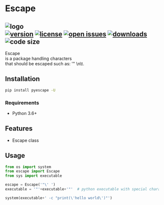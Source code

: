 # Escape
![logo](https://www.qaviton.com/wp-content/uploads/logo-svg.svg)  
[![version](https://img.shields.io/pypi/v/escape.svg)](https://pypi.python.org/pypi)
[![license](https://img.shields.io/pypi/l/escape.svg)](https://pypi.python.org/pypi)
[![open issues](https://img.shields.io/github/issues/qaviton/escape)](https://github/issues-raw/qaviton/qaviton_package_manager)
[![downloads](https://img.shields.io/pypi/dm/escape.svg)](https://pypi.python.org/pypi)
![code size](https://img.shields.io/github/languages/code-size/qaviton/escape)
-------------------------  
  
Escape  
is a package handling characters  
that should be escaped such as: '" \\n\t.  
  
## Installation  
```sh  
pip install pyescape -U
```  

### Requirements
- Python 3.6+  
  
## Features  
* Escape class
  
## Usage  
  
```python
from os import system
from escape import Escape
from sys import executable

escape = Escape('"\' ')
executable = '"'+executable+'"'  # python executable with special characters

system(executable+' -c "print(\'hello world\')"')
```  
